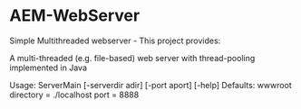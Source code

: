 # AEM-WebServer
Simple Multithreaded webserver - This project provides:

A multi-threaded (e.g. file-based) web server with thread-pooling
implemented in Java


Usage: ServerMain [-serverdir adir] [-port aport] [-help]
Defaults:
    wwwroot directory = ./localhost
    port = 8888